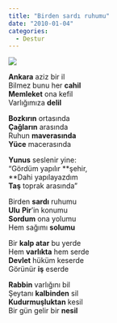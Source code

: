 ```yaml
---
title: "Birden sardı ruhumu"
date: "2010-01-04"
categories: 
  - Destur
---
```


![](/uploads/image/ankara_.jpg)

**Ankara** aziz bir il  
Bilmez bunu her **cahil  
Memleket** ona kefil  
Varlığımıza **delil**

**Bozkırın** ortasında  
**Çağların** arasında  
Ruhun **maverasında**  
**Yüce** macerasında

**Yunus** seslenir yine:  
“Gördüm yapılır **şehir,  
**Dahi yapılayazdım  
**Taş** toprak arasında”

Birden **sardı** ruhumu  
**Ulu** **Pir**’in konumu  
**Sordum** ona yolumu  
Hem sağımı **solumu**

Bir **kalp atar** bu yerde  
Hem **varlıkta** hem serde  
**Devlet** hüküm keserde  
Görünür **iş** eserde

**Rabbin** varlığını bil  
Şeytanı **kalbinden** sil  
**Kudurmuşluktan** kesil  
Bir gün gelir bir **nesil**
